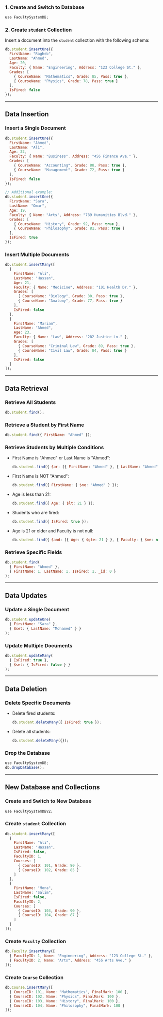 ### 1. Create and Switch to Database
```javascript
use FacultySystemDB;
```

### 2. Create `student` Collection
Insert a document into the `student` collection with the following schema:
```javascript
db.student.insertOne({
  FirstName: "Ragheb",
  LastName: "Ahmed",
  Age: 20,
  Faculty: { Name: "Engineering", Address: "123 College St." },
  Grades: [
    { CourseName: "Mathematics", Grade: 85, Pass: true },
    { CourseName: "Physics", Grade: 78, Pass: true }
  ],
  IsFired: false
});
```

---

## Data Insertion

### Insert a Single Document
```javascript
db.student.insertOne({
  FirstName: "Ahmed",
  LastName: "Ali",
  Age: 22,
  Faculty: { Name: "Business", Address: "456 Finance Ave." },
  Grades: [
    { CourseName: "Accounting", Grade: 88, Pass: true },
    { CourseName: "Management", Grade: 72, Pass: true }
  ],
  IsFired: false
});

// Additional example:
db.student.insertOne({
  FirstName: "Sara",
  LastName: "Omar",
  Age: 19,
  Faculty: { Name: "Arts", Address: "789 Humanities Blvd." },
  Grades: [
    { CourseName: "History", Grade: 92, Pass: true },
    { CourseName: "Philosophy", Grade: 81, Pass: true }
  ],
  IsFired: true
});
```

### Insert Multiple Documents
```javascript
db.student.insertMany([
  {
    FirstName: "Ali",
    LastName: "Hassan",
    Age: 21,
    Faculty: { Name: "Medicine", Address: "101 Health Dr." },
    Grades: [
      { CourseName: "Biology", Grade: 80, Pass: true },
      { CourseName: "Anatomy", Grade: 77, Pass: true }
    ],
    IsFired: false
  },
  {
    FirstName: "Mariam",
    LastName: "Ahmed",
    Age: 23,
    Faculty: { Name: "Law", Address: "202 Justice Ln." },
    Grades: [
      { CourseName: "Criminal Law", Grade: 89, Pass: true },
      { CourseName: "Civil Law", Grade: 84, Pass: true }
    ],
    IsFired: false
  }
]);
```

---

## Data Retrieval

### Retrieve All Students
```javascript
db.student.find();
```

### Retrieve a Student by First Name
```javascript
db.student.find({ FirstName: "Ahmed" });
```

### Retrieve Students by Multiple Conditions
- First Name is "Ahmed" or Last Name is "Ahmed":
  ```javascript
  db.student.find({ $or: [{ FirstName: "Ahmed" }, { LastName: "Ahmed" }] });
  ```
- First Name is NOT "Ahmed":
  ```javascript
  db.student.find({ FirstName: { $ne: "Ahmed" } });
  ```
- Age is less than 21:
  ```javascript
  db.student.find({ Age: { $lt: 21 } });
  ```
- Students who are fired:
  ```javascript
  db.student.find({ IsFired: true });
  ```
- Age is 21 or older and Faculty is not null:
  ```javascript
  db.student.find({ $and: [{ Age: { $gte: 21 } }, { Faculty: { $ne: null } }] });
  ```

### Retrieve Specific Fields
```javascript
db.student.find(
  { FirstName: "Ahmed" },
  { FirstName: 1, LastName: 1, IsFired: 1, _id: 0 }
);
```

---

## Data Updates

### Update a Single Document
```javascript
db.student.updateOne(
  { FirstName: "Sara" },
  { $set: { LastName: "Mohamed" } }
);
```

### Update Multiple Documents
```javascript
db.student.updateMany(
  { IsFired: true },
  { $set: { IsFired: false } }
);
```

---

## Data Deletion

### Delete Specific Documents
- Delete fired students:
  ```javascript
  db.student.deleteMany({ IsFired: true });
  ```
- Delete all students:
  ```javascript
  db.student.deleteMany({});
  ```

### Drop the Database
```javascript
use FacultySystemDB;
db.dropDatabase();
```

---

## New Database and Collections

### Create and Switch to New Database
```javascript
use FacultySystemDBV2;
```

### Create `student` Collection
```javascript
db.student.insertMany([
  {
    FirstName: "Ali",
    LastName: "Hassan",
    IsFired: false,
    FacultyID: 1,
    Courses: [
      { CourseID: 101, Grade: 80 },
      { CourseID: 102, Grade: 85 }
    ]
  },
  {
    FirstName: "Mona",
    LastName: "Salim",
    IsFired: false,
    FacultyID: 2,
    Courses: [
      { CourseID: 103, Grade: 90 },
      { CourseID: 104, Grade: 87 }
    ]
  }
]);
```

### Create `Faculty` Collection
```javascript
db.Faculty.insertMany([
  { FacultyID: 1, Name: "Engineering", Address: "123 College St." },
  { FacultyID: 2, Name: "Arts", Address: "456 Arts Ave." }
]);
```

### Create `Course` Collection
```javascript
db.Course.insertMany([
  { CourseID: 101, Name: "Mathematics", FinalMark: 100 },
  { CourseID: 102, Name: "Physics", FinalMark: 100 },
  { CourseID: 103, Name: "History", FinalMark: 100 },
  { CourseID: 104, Name: "Philosophy", FinalMark: 100 }
]);

